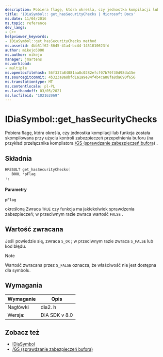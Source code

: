 ```yaml
---
description: Pobiera flagę, która określa, czy jednostka kompilacji lub funkcja została skompilowana ze sprawdzaniem zabezpieczeń przepełnienia buforu (na przykład przełącznik kompilatora/GS (buffer Security Check)).
title: 'IDiaSymbol:: get_hasSecurityChecks | Microsoft Docs'
ms.date: 11/04/2016
ms.topic: reference
dev_langs:
- C++
helpviewer_keywords:
- IDiaSymbol::get_hasSecurityChecks method
ms.assetid: 4bb51f62-8645-41a4-bc44-1451010623fd
author: mikejo5000
ms.author: mikejo
manager: jmartens
ms.workload:
- multiple
ms.openlocfilehash: 56f337a84081aa8c0282efcf07b70f30d98da15e
ms.sourcegitcommit: 4b323a8a8bfd1a1a9e84f4b4ca88fa8da690f656
ms.translationtype: MT
ms.contentlocale: pl-PL
ms.lasthandoff: 03/05/2021
ms.locfileid: "102162069"
---
```

# <a name="idiasymbolget_hassecuritychecks"></a>IDiaSymbol::get_hasSecurityChecks
Pobiera flagę, która określa, czy jednostka kompilacji lub funkcja została skompilowana przy użyciu kontroli zabezpieczeń przepełnienia buforu (na przykład przełącznika kompilatora [/GS (sprawdzanie zabezpieczeń bufora)](/cpp/build/reference/gs-buffer-security-check) .

## <a name="syntax"></a>Składnia

```C++
HRESULT get_hasSecurityChecks(
   BOOL *pFlag
);
```

#### <a name="parameters"></a>Parametry
 `pFlag`

określoną Zwraca `TRUE` czy funkcja ma jakiekolwiek sprawdzenia zabezpieczeń; w przeciwnym razie zwraca wartość `FALSE` .

## <a name="return-value"></a>Wartość zwracana
 Jeśli powiedzie się, zwraca `S_OK` ; w przeciwnym razie zwraca `S_FALSE` lub kod błędu.

> [!NOTE]
> Wartość zwracana przez `S_FALSE` oznacza, że właściwość nie jest dostępna dla symbolu.

## <a name="requirements"></a>Wymagania

|Wymaganie|Opis|
|-----------------|-----------------|
|Nagłówki|dia2. h|
|Wersja:|DIA SDK v 8.0|

## <a name="see-also"></a>Zobacz też
- [IDiaSymbol](../../debugger/debug-interface-access/idiasymbol.md)
- [/GS (sprawdzanie zabezpieczeń bufora)](/cpp/build/reference/gs-buffer-security-check)
